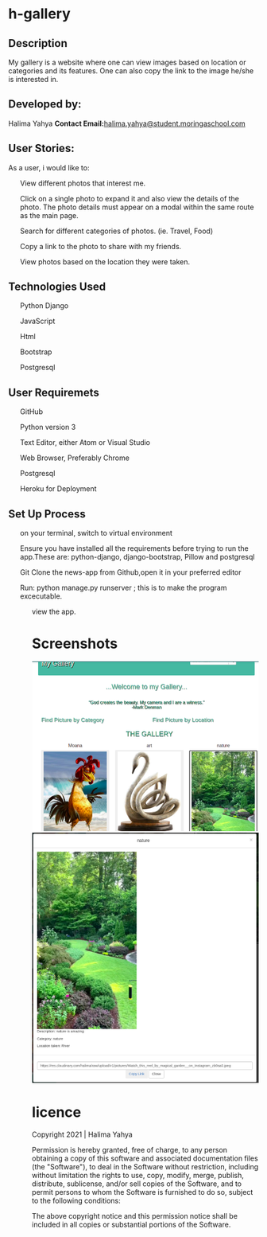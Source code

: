 # h-gallery

## Description
My gallery is a website where one can view images based on location or categories and its features. One can also copy the link to the image he/she is interested in.

## Developed by:
Halima Yahya   <strong>Contact Email:</strong>halima.yahya@student.moringaschool.com

## User Stories:
As a user, i would like to:
<ul>View different photos that interest me.
</ul>
<ul>Click on a single photo to expand it and also view the details of the photo. The photo details must appear on a modal within the same route as the main page.</ul>
<ul>Search for different categories of photos. (ie. Travel, Food)
</ul>
<ul>Copy a link to the photo to share with my friends.</ul>
<ul>View photos based on the location they were taken.</ul>

## Technologies Used
<ul>Python Django</ul>
<ul>JavaScript</ul>
<ul>Html</ul>
<ul>Bootstrap</ul>
<ul>Postgresql</ul>

## User Requiremets
<ul>GitHub</ul>
<ul>Python version 3</ul>
<ul>Text Editor, either Atom or Visual Studio</ul>
<ul>Web Browser, Preferably Chrome</ul>
<ul>Postgresql</ul>
<ul> Heroku for Deployment</ul>

## Set Up Process
<ul>on your terminal, switch to virtual environment</ul>
<ul>Ensure you have installed all the requirements before trying to run the app.These are: python-django, django-bootstrap, Pillow and postgresql</ul>
<ul>Git Clone the news-app from Github,open it in your preferred editor</ul>
<ul>Run: python manage.py runserver ; this is to make the program excecutable.<ul>
view the app.

# Screenshots
![My Gallery](pictures/static/images/allpics.png)
![View Single Picture](pictures/static/images/nature.png)

# licence
Copyright 2021 | Halima Yahya

Permission is hereby granted, free of charge, to any person obtaining a copy of this software and associated documentation files (the "Software"), to deal in the Software without restriction, including without limitation the rights to use, copy, modify, merge, publish, distribute, sublicense, and/or sell copies of the Software, and to permit persons to whom the Software is furnished to do so, subject to the following conditions:

The above copyright notice and this permission notice shall be included in all copies or substantial portions of the Software.